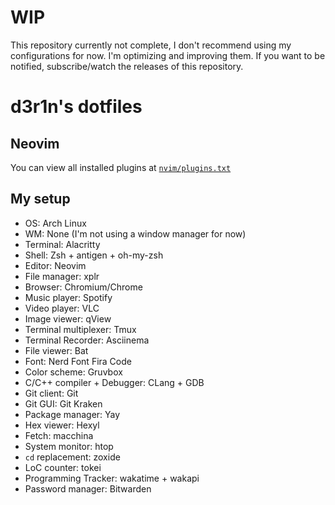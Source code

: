 # WIP
This repository currently not complete, I don't recommend using my configurations for now. I'm optimizing and improving them. If you want to be notified, subscribe/watch the releases of this repository.

# d3r1n's dotfiles

## Neovim

You can view all installed plugins at [`nvim/plugins.txt`](./nvim/plugins.txt)

## My setup
- OS: Arch Linux
- WM: None (I'm not using a window manager for now)
- Terminal: Alacritty
- Shell: Zsh + antigen + oh-my-zsh
- Editor: Neovim
- File manager: xplr
- Browser: Chromium/Chrome
- Music player: Spotify
- Video player: VLC
- Image viewer: qView
- Terminal multiplexer: Tmux
- Terminal Recorder: Asciinema
- File viewer: Bat
- Font: Nerd Font Fira Code
- Color scheme: Gruvbox
- C/C++ compiler + Debugger: CLang + GDB
- Git client: Git
- Git GUI: Git Kraken
- Package manager: Yay
- Hex viewer: Hexyl
- Fetch: macchina
- System monitor: htop
- `cd` replacement: zoxide
- LoC counter: tokei
- Programming Tracker: wakatime + wakapi
- Password manager: Bitwarden
